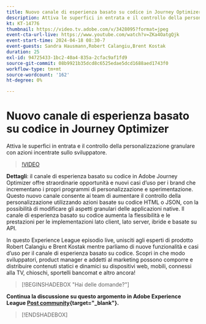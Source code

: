 ```yaml
---
title: Nuovo canale di esperienza basato su codice in Journey Optimizer
description: Attiva le superfici in entrata e il controllo della personalizzazione granulare con azioni incentrate sullo sviluppatore.
kt: KT-14776
thumbnail: https://video.tv.adobe.com/v/3428095?format=jpeg
event-cta-url-live: https://www.youtube.com/watch?v=ZKa4OatgQjk
event-start-time: 2024-04-18 08:30-7
event-guests: Sandra Hausmann,Robert Calangiu,Brent Kostak
duration: 25
exl-id: 94725433-1bc2-40a4-835a-2cfac9af1fd9
source-git-commit: 08b9921b35dcd8c6525edae5dcd1688aed1743f0
workflow-type: tm+mt
source-wordcount: '162'
ht-degree: 0%

---
```


# Nuovo canale di esperienza basato su codice in Journey Optimizer

Attiva le superfici in entrata e il controllo della personalizzazione granulare con azioni incentrate sullo sviluppatore.

>[!VIDEO](https://video.tv.adobe.com/v/3428095/?quality=12&learn=on)

**Dettagli**: il canale di esperienza basato su codice in Adobe Journey Optimizer offre straordinarie opportunità e nuovi casi d’uso per i brand che incrementano i propri programmi di personalizzazione e sperimentazione. Questo nuovo canale consente ai team di aumentare il controllo della personalizzazione utilizzando azioni basate su codice HTML o JSON, con la possibilità di modificare gli aspetti granulari delle applicazioni native. Il canale di esperienza basato su codice aumenta la flessibilità e le prestazioni per le implementazioni lato client, lato server, ibride e basate su API.

In questo Experience League episodio live, unisciti agli esperti di prodotto Robert Calangiu e Brent Kostak mentre parliamo di nuove funzionalità e casi d’uso per il canale di esperienza basato su codice. Scopri in che modo sviluppatori, product manager e addetti al marketing possono comporre e distribuire contenuti statici e dinamici su dispositivi web, mobili, connessi alla TV, chioschi, sportelli bancomat e altro ancora!

>[!BEGINSHADEBOX &quot;Hai delle domande?&quot;]

**Continua la discussione su questo argomento in Adobe Experience League [Post community](https://experienceleaguecommunities.adobe.com/t5/journey-optimizer-discussions/experience-league-live-post-session-discussion-new-code-based/m-p/668305#M205){target="_blank"}.**

>[!ENDSHADEBOX]

